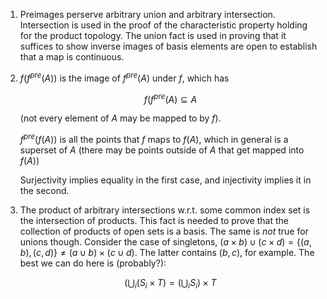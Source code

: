 1. Preimages perserve arbitrary union and arbitrary intersection. Intersection is used in the proof of the characteristic property holding for the product topology. The union fact is used in proving that it suffices to show inverse images of basis elements are open to establish that a map is continuous.

2. $f(f^{pre}(A))$ is the image of $f^{pre}(A)$ under $f$, which has

    $$f(f^{pre}(A) \subseteq A$$

    (not every element of $A$ may be mapped to by $f$).

    $f^{pre}(f(A))$ is all the points that $f$ maps to $f(A)$, which in general is a superset of $A$ (there may be points outside of $A$ that get mapped into $f(A)$)

    Surjectivity implies equality in the first case, and injectivity implies it in the second.


3. The product of arbitrary intersections w.r.t. some common index set is the intersection of products. This fact is needed to prove that the collection of products of open sets is a basis. The same is *not* true for unions though. Consider the case of singletons, $(a \times b) \cup (c \times d) = \{(a, b), (c, d)\} \neq (a \cup b) \times (c \cup d)$. The latter contains $(b, c)$, for example. The best we can do here is (probably?):

    $$(\bigcup_i (S_i \times T) = (\bigcup_i S_i) \times T$$
